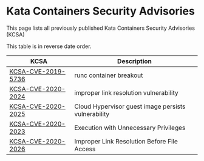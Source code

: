 # Kata Containers Security Advisories

This page lists all previously published Kata Containers Security Advisories (KCSA)

This table is in reverse date order.

| KCSA                                             | Description                  |
| ------------------------------------------------ | ---------------------------- |
| [KCSA-CVE-2019-5736](KCSA/KCSA-CVE-2019-5736.md) | runc container breakout      |
| [KCSA-CVE-2020-2024](KCSA/KCSA-CVE-2020-2024.md) | improper link resolution vulnerability |
| [KCSA-CVE-2020-2025](KCSA/KCSA-CVE-2020-2025.md) | Cloud Hypervisor guest image persists vulnerability |
| [KCSA-CVE-2020-2023](KCSA/KCSA-CVE-2020-2023.md) | Execution with Unnecessary Privileges |
| [KCSA-CVE-2020-2026](KCSA/KCSA-CVE-2020-2026.md) | Improper Link Resolution Before File Access |
